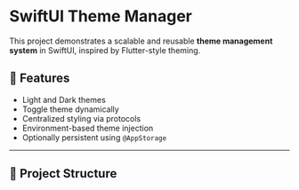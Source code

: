 # SwiftUI Theme Manager

This project demonstrates a scalable and reusable **theme management system** in SwiftUI, inspired by Flutter-style theming.

## 🔧 Features

- Light and Dark themes
- Toggle theme dynamically
- Centralized styling via protocols
- Environment-based theme injection
- Optionally persistent using `@AppStorage`

---

## 📁 Project Structure

